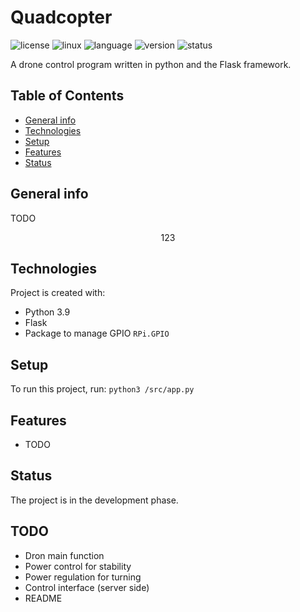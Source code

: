 # Quadcopter

![license](https://img.shields.io/badge/license-MIT-blue)
![linux](https://img.shields.io/badge/os-Linux-green)
![language](https://img.shields.io/badge/language-Python3.9-blue)
![version](https://img.shields.io/badge/version-1.0.0-success)
![status](https://img.shields.io/badge/status-develop-yellow)

A drone control program written in python and the Flask framework.

## Table of Contents
* [General info](#general-info)
* [Technologies](#technologies)
* [Setup](#setup)
* [Features](#features)
* [Status](#status)

## General info
TODO

<p align="center" width="100%">
    123
</p>

## Technologies
Project is created with:

* Python 3.9
* Flask
* Package to manage GPIO `RPi.GPIO`

## Setup
To run this project, run:
```python3 /src/app.py```

## Features
* TODO

## Status
The project is in the development phase.


## TODO
* Dron main function
* Power control for stability
* Power regulation for turning
* Control interface (server side)
* README
